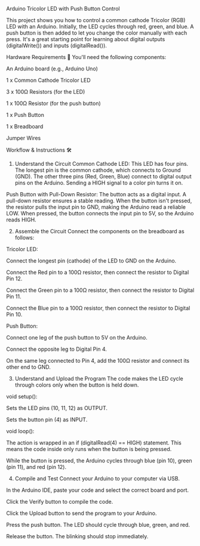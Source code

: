 Arduino Tricolor LED with Push Button Control 

This project shows you how to control a common cathode Tricolor (RGB) LED with an Arduino. Initially, the LED cycles through red, green, and blue. A push button is then added to let you change the color manually with each press. It's a great starting point for learning about digital outputs (digitalWrite()) and inputs (digitalRead()).

Hardware Requirements 🔩
You'll need the following components:

An Arduino board (e.g., Arduino Uno)

1 x Common Cathode Tricolor LED

3 x 100Ω Resistors (for the LED)

1 x 100Ω Resistor (for the push button)

1 x Push Button

1 x Breadboard

Jumper Wires

Workflow & Instructions 🛠️
1. Understand the Circuit
Common Cathode LED: This LED has four pins. The longest pin is the common cathode, which connects to Ground (GND). The other three pins (Red, Green, Blue) connect to digital output pins on the Arduino. Sending a HIGH signal to a color pin turns it on.

Push Button with Pull-Down Resistor: The button acts as a digital input. A pull-down resistor ensures a stable reading. When the button isn't pressed, the resistor pulls the input pin to GND, making the Arduino read a reliable LOW. When pressed, the button connects the input pin to 5V, so the Arduino reads HIGH.

2. Assemble the Circuit
Connect the components on the breadboard as follows:

Tricolor LED:

Connect the longest pin (cathode) of the LED to GND on the Arduino.

Connect the Red pin to a 100Ω resistor, then connect the resistor to Digital Pin 12.

Connect the Green pin to a 100Ω resistor, then connect the resistor to Digital Pin 11.

Connect the Blue pin to a 100Ω resistor, then connect the resistor to Digital Pin 10.

Push Button:

Connect one leg of the push button to 5V on the Arduino.

Connect the opposite leg to Digital Pin 4.

On the same leg connected to Pin 4, add the 100Ω resistor and connect its other end to GND.

3. Understand and Upload the Program
The code makes the LED cycle through colors only when the button is held down.

void setup():

Sets the LED pins (10, 11, 12) as OUTPUT.

Sets the button pin (4) as INPUT.

void loop():

The action is wrapped in an if (digitalRead(4) == HIGH) statement. This means the code inside only runs when the button is being pressed.

While the button is pressed, the Arduino cycles through blue (pin 10), green (pin 11), and red (pin 12).

4. Compile and Test
Connect your Arduino to your computer via USB.

In the Arduino IDE, paste your code and select the correct board and port.

Click the Verify button to compile the code.

Click the Upload button to send the program to your Arduino.

Press the push button. The LED should cycle through blue, green, and red.

Release the button. The blinking should stop immediately.
